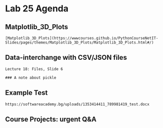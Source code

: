 # Lab 25 Agenda

## Matplotlib_3D_Plots
	[Matplotlib_3D_Plots](https://wwwcourses.github.io/PythonCourseNetIT-Slides/pages/themes/Matplotlib_3D_Plots/Matplotlib_3D_Plots.html#/)


## Data-interchange with CSV/JSON files
	Lecture 18: Files, Slide 6

	### A note about pickle

## Example Test
	https://softwareacademy.bg/uploads/1353414411_789981419_test.docx

## Course Projects: urgent Q&A